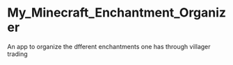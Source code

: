 # My_Minecraft_Enchantment_Organizer
An app to organize the dfferent enchantments one has through villager trading
